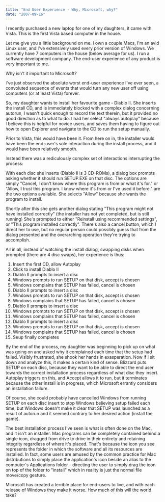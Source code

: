 ```yaml
---
title: "End User Experience - Why, Microsoft, why?"
date: "2007-09-16"
---
```


I recently purchased a new laptop for one of my daughters, it came with Vista. This is the first Vista based computer in the house.

Let me give you a little background on me. I own a couple Macs, I'm an avid Linux user, and I've extensively used every prior version of Windows. We currently have 7 computers in the house (below average for us). I run a software development company. The end-user experience of any product is very important to me.

Why isn't it important to Microsoft?

I've just observed the absolute worst end-user experience I've ever seen, a convoluted sequence of events that would turn any new user off using computers (or at least Vista) forever.

So, my daughter wants to install her favourite game - Diablo II. She inserts the install CD, and is immediately blocked with a complex dialog concerning autorun, I wasn't quick enough to record the text therein, but it provided no good direction as to what to do. I had her select "always autoplay" because I believe this is helpful for novice users, and saves them having to figure out how to open Explorer and navigate to the CD to run the setup manually.

Prior to Vista, this would have been it. From here on in, the installer would have been the end-user's sole interaction during the install process, and it would have been relatively smooth.

Instead there was a rediculously complex set of interactions interrupting the process:

With each disc she inserts (Diablo II is 3 CD-ROMs), a dialog box prompts asking whether it should run SETUP.EXE on that disc. The options are simply "Cancel, I don't know where this program is from or what it's for." or "Allow, I trust this program. I know where it's from or I've used it before." are the two options available. She selects "Allow" because she wants the program to install.

Shortly after this she gets another dialog stating "This program might not have installed correctly" (the installer has not yet completed, but is still running) She's prompted to either "Reinstall using recommended settings", or "This program installed correctly". There's also a cancel button, which I direct her to use, but no regular person could possibly guess that from the dialog presented and the overarching operation they're trying to accomplish.

All in all, instead of watching the install dialog, swapping disks when prompted (there are 4 disc swaps), her experience is thus:

1. Insert the first CD, allow Autoplay
2. Click to install Diablo II
3. Diablo II prompts to insert a disc
4. Windows prompts to run SETUP on that disk, accept is chosen
5. Windows complains that SETUP has failed, cancel is chosen
6. Diablo II prompts to insert a disc
7. Windows prompts to run SETUP on that disk, accept is chosen
8. Windows complains that SETUP has failed, cancel is chosen
9. Diablo II prompts to insert a disc
10. Windows prompts to run SETUP on that disk, accept is chosen
11. Windows complains that SETUP has failed, cancel is chosen
12. Diablo II prompts to insert a disc
13. Windows prompts to run SETUP on that disk, accept is chosen
14. Windows complains that SETUP has failed, cancel is chosen
15. Seup finally completes

By the end of the process, my daughter was beginning to pick up on what was going on and asked why it complained each time that the setup had failed. Visibly frustrated, she shook her hands in exasperation. Now if I sit down and analyze this, it makes a certain kind of sense. Blizzard puts SETUP on each disc, because they want to be able to direct the end user towards the correct installation process regardless of what disc they insert. Autoplay triggers on this, and Accept allows it to run, but it terminates because the other install is in progress, which Microsoft errantly considers an installation failure.

Of course, she could probably have cancelled Windows from running SETUP on each disc insert to stop Windows believing setup failed each time, but Windows doesn't make it clear that SETUP was launched as a result of autorun and it seemed contrary to her desired action (install the game).

The best installation process I've seen is what is often done on the Mac, and it isn't an installer. Mac programs can be completely contained behind a single icon, dragged from drive to drive in their entirety and retaining integrity regardless of where it's placed. That's because the icon you see represents the folder in which the software and all its resources are installed. In fact, some users are amused by the common practice for Mac distributions to simply place the application's icon beside an alias to the computer's Applications folder - directing the user to simply drag the icon on top of the folder to "install" which in reality is just the normal file move/copy gesture.

Microsoft has created a terrible place for end-users to live, and with each release of Windows they make it worse. How much of this will the world take?
